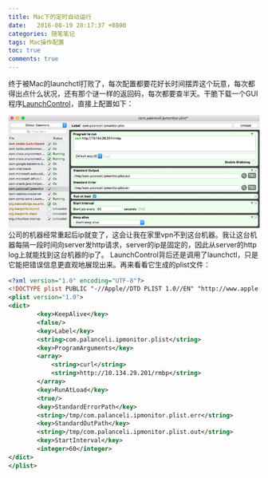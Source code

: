 ```yaml
---
title: Mac下的定时自动运行
date:   2016-08-19 20:17:37 +0800
categories: 随笔笔记
tags: Mac操作配置
toc: true
comments: true
---
```

终于被Mac的launchctl打败了，每次配置都要花好长时间摆弄这个玩意，每次都得出点什么状况，还有那个谜一样的返回码，每次都要查半天。干脆下载一个GUI程序[LaunchControl](http://www.soma-zone.com/LaunchControl/)，直接上配置如下：
<!-- more -->
![LaunchControl配置](0819AutoRunOnMac/img01.png)
公司的机器经常重起后ip就变了，这会让我在家里vpn不到这台机器。我让这台机器每隔一段时间向server发http请求，server的ip是固定的，因此从server的http log上就能找到这台机器的ip了。
LaunchControl背后还是调用了launchctl，只是它能把错误信息更直观地展现出来。再来看看它生成的plist文件：
``` xml
<?xml version="1.0" encoding="UTF-8"?>
<!DOCTYPE plist PUBLIC "-//Apple//DTD PLIST 1.0//EN" "http://www.apple.com/DTDs/PropertyList-1.0.dtd">
<plist version="1.0">
<dict>
        <key>KeepAlive</key>
        <false/>
        <key>Label</key>
        <string>com.palanceli.ipmonitor.plist</string>
        <key>ProgramArguments</key>
        <array>
            <string>curl</string>
            <string>http://10.134.29.201/rmbp</string>
        </array>
        <key>RunAtLoad</key>
        <true/>
        <key>StandardErrorPath</key>
        <string>/tmp/com.palanceli.ipmonitor.plist.err</string>
        <key>StandardOutPath</key>
        <string>/tmp/com.palanceli.ipmonitor.plist.out</string>
        <key>StartInterval</key>
        <integer>60</integer>
</dict>
</plist>
```